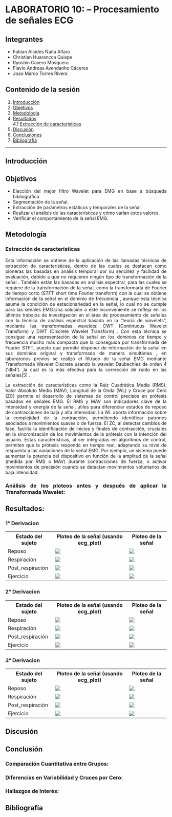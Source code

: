 # LABORATORIO 10: – Procesamiento de señales ECG
## Integrantes
- Fabian Alcides Ñaña Alfaro
- Christian Huarancca Quispe
- Ryoshin Cavero Mosquera
- Flavio Andreas Avendanho Cáceres
- Joao Marco Torres Rivera

## Contenido de la sesión

1. [Introducción](#id1)
2. [Objetivos](#id2)
3. [Metodología](id3)
4. [Resultados](#id4)  
   4.1 [Extracción de características](#id5)  
5. [Discusión](#id6)  
6. [Conclusiones](#id7)  
7. [Bibliografia](#id8)
***


## Introducción <a name="id1"></a>
<div align="justify">



## Objetivos <a name="id2"></a>
* Elección del mejor filtro Wavelet para EMG en base a búsqueda bibliográfica 
* Segmentación de la señal.
* Extracción de parámetros estáticos y temporales de la señal.
* Realizar el análisis de las características y cómo varían estos  valores.
* Verificar el comportamiento de la señal EMG.

## Metodología <a name="id3"></a>
### Extracción de características
<p style="text-align: justify;"> 
Esta información se obtiene de la aplicación  de las llamadas  técnicas  de  extracción  de  características, dentro de las cuales se destacan como pioneras las basadas en análisis temporal por su sencillez y facilidad de evaluación, debido a que no requieren ningún tipo de transformación de la señal .
También están las basadas en análisis espectral, para las cuales se requiere de la transformación de la señal, como la transformada de Fourier de tiempo corto (STFT­ short time Fourier transform)  con la cual se obtiene información  de la señal en el dominio de ­frecuencia , aunque esta técnica asume la condición  de estacionariedad  en la señal, lo cual no se cumple para las señales EMG.Una solución a este inconveniente se refleja en los últimos trabajos de investigación en el área de procesamiento de señales con la técnica de análisis espectral basada en la “teoría  de  wavelets”, mediante las  transformadas  wavelets: CWT (Continuous Wavelet Transform) y DWT (Discrete Wavelet Transform) . Con esta técnica se consigue una representación de la señal en los dominios de tiempo­ y frecuencia mucho  más compacta que la conseguida por transformada de Fourier STFT, puesto que permite disponer de información de la señal en sus dominios original y transformado de manera simultánea , en laboratorios previos se realizó el filtrado de la señal EMG  mediante Transformada Wavelet Discreta usando la wavelet Daubechies de orden 4 ('db4') ,la cual es la más efectiva para la corrección de ruido en las señales[5] .

La extracción de características como la Raíz Cuadrática Media (RMS), Valor Absoluto Medio (MAV), Longitud de la Onda (WL) y Cruce por Cero (ZC) permite el desarrollo de sistemas de control precisos en prótesis basados en señales EMG. El RMS y MAV son indicadores clave de la intensidad y energía de la señal, útiles para diferenciar estados de reposo de contracciones de baja y alta intensidad. La WL aporta información sobre la complejidad de la contracción, permitiendo identificar patrones asociados a movimientos suaves o de fuerza. El ZC, al detectar cambios de fase, facilita la identificación de inicios y finales de contracción, cruciales en la sincronización de los movimientos de la prótesis con la intención del usuario.
Estas características, al ser integradas en algoritmos de control, permiten que la prótesis responda en tiempo real, adaptando su nivel de respuesta a las variaciones de la señal EMG. Por ejemplo, un sistema puede aumentar la potencia del dispositivo en función de la amplitud de la señal (medida por RMS o MAV) durante contracciones de fuerza, o activar movimientos de precisión cuando se detectan movimientos voluntarios de baja intensidad.

### Análisis de los ploteos antes y después de aplicar la Transformada Wavelet:
<p style="text-align: justify;"> 


## Resultados: 

### 1° Derivacion 
<table>
   <tr>
      <th>Estado del sujeto</th>    
      <th>Ploteo de la señal (usando ecg_plot)</th>
      <th>Ploteo de la señal</th>
   </tr>
   <tr>
      <td rowspan="1">Reposo</td>
      <td><img src="./Imagenes/1D_basal1.png"></td>
      <td><img src="./Imagenes/1D_basal2.png"></td>
   </tr>
   <tr>
        <td rowspan="1">Respiración</td>
        <td><img src="./Imagenes/1D_respiracion1.png"></td>
        <td><img src="./Imagenes/1D_respiracion2.png"></td>
    </tr>
    <tr>
        <td rowspan="1">Post_respiración</td>
        <td><img src="./Imagenes/1D_post_respiracion1.png"></td>
        <td><img src="./Imagenes/1D_post_respiracion2.png"></td>
    </tr>
    <tr>
        <td rowspan="1">Ejercicio</td>
        <td><img src="./Imagenes/1D_ejercicio1.png"></td>
        <td><img src="./Imagenes/1D_ejercicio2.png"></td>
    </tr>
</table>

### 2° Derivacion 
<table>
   <tr>
      <th>Estado del sujeto</th>    
      <th>Ploteo de la señal (usando ecg_plot)</th>
      <th>Ploteo de la señal</th>
   </tr>
   <tr>
      <td rowspan="1">Reposo</td>
      <td><img src="./Imagenes/2D_basal1.png"></td>
      <td><img src="./Imagenes/2D_basal2.png"></td>
   </tr>
   <tr>
        <td rowspan="1">Respiración</td>
        <td><img src="./Imagenes/2D_respiracion1.png"></td>
        <td><img src="./Imagenes/2D_respiracion2.png"></td>
    </tr>
    <tr>
        <td rowspan="1">Post_respiración</td>
        <td><img src="./Imagenes/2D_post_respiracion1.png"></td>
        <td><img src="./Imagenes/2D_post_respiracion2.png"></td>
    </tr>
    <tr>
        <td rowspan="1">Ejercicio</td>
        <td><img src="./Imagenes/2D_ejercicio1.png"></td>
        <td><img src="./Imagenes/2D_ejercicio2.png"></td>
    </tr>
</table>

### 3° Derivacion 
<table>
   <tr>
      <th>Estado del sujeto</th>    
      <th>Ploteo de la señal (usando ecg_plot)</th>
      <th>Ploteo de la señal</th>
   </tr>
   <tr>
      <td rowspan="1">Reposo</td>
      <td><img src="./Imagenes/3D_basal1.png"></td>
      <td><img src="./Imagenes/3D_basal2.png"></td>
   </tr>
   <tr>
        <td rowspan="1">Respiración</td>
        <td><img src="./Imagenes/3D_respiracion1.png"></td>
        <td><img src="./Imagenes/3D_respiracion2.png"></td>
   </tr>
   <tr>
        <td rowspan="1">Post_respiración</td>
        <td><img src="./Imagenes/3D_post_respiracion1.png"></td>
        <td><img src="./Imagenes/3D_post_respiracion2.png"></td>
   </tr>
   <tr>
        <td rowspan="1">Ejercicio</td>
        <td><img src="./Imagenes/3D_ejercicio1.png"></td>
        <td><img src="./Imagenes/3D_ejercicio2.png"></td>
   </tr>
</table>

<div align="justify">

## Discusión <a name="id6"></a>



## Conclusión <a name="id7"></a>
<div align="justify">

### Comparación Cuantitativa entre Grupos:


### Diferencias en Variabilidad y Cruces por Cero:


### Hallazgos de Interés:



## Bibliografía<a name="id8"></a>






